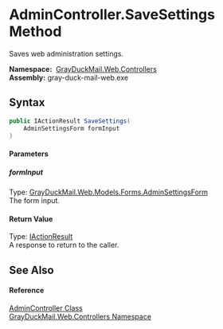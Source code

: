 AdminController.SaveSettings Method
===================================
Saves web administration settings.

  **Namespace:**  [GrayDuckMail.Web.Controllers][1]  
  **Assembly:** gray-duck-mail-web.exe

Syntax
------

```csharp
public IActionResult SaveSettings(
	AdminSettingsForm formInput
)
```

#### Parameters

##### *formInput*
Type: [GrayDuckMail.Web.Models.Forms.AdminSettingsForm][2]  
 The form input.

#### Return Value
Type: [IActionResult][3]  
 A response to return to the caller. 

See Also
--------

#### Reference
[AdminController Class][4]  
[GrayDuckMail.Web.Controllers Namespace][1]  

[1]: ../README.md
[2]: ../../GrayDuckMail.Web.Models.Forms/AdminSettingsForm/README.md
[3]: https://docs.microsoft.com/dotnet/api/microsoft.aspnetcore.mvc.iactionresult
[4]: README.md